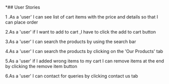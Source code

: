 *## User Stories


1 .As a 'user' I can see list of cart items with the price and details so that I can place order

2.As a 'user' if I want to add to cart ,I have to click the add to cart button


3.As a 'user' I can search the products by using the search bar

4.As a 'user' I can search the products by clicking on the 'Our Products' tab

5.As a 'user' if I added wrong items to my cart I can remove items at the end by clicking the remove item button

6.As a 'user' I can contact for queries by clicking contact us tab